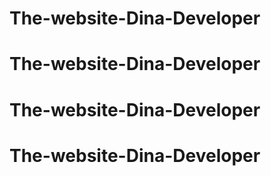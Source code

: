 # The-website-Dina-Developer
# The-website-Dina-Developer
# The-website-Dina-Developer
# The-website-Dina-Developer
